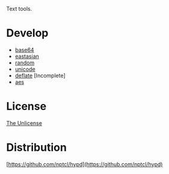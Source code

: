 Text tools.


# Develop

- [base64](develop/base64/)
- [eastasian](develop/eastasian/)
- [random](develop/random/)
- [unicode](develop/unicode/)
- [deflate](develop/deflate/)  [Incomplete]
- [aes](develop/aes/)


# License

[The Unlicense](LICENSE)


# Distribution

[https://github.com/nptcl/hypd](https://github.com/nptcl/hypd)

